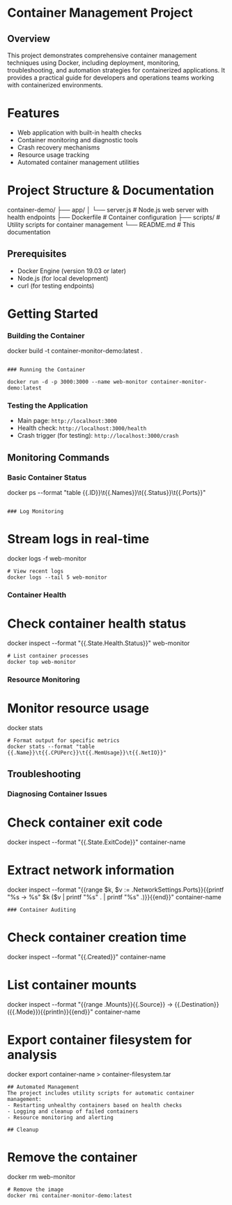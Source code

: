 # Container Management Project

## Overview

This project demonstrates comprehensive container management techniques using Docker, including deployment, monitoring, troubleshooting, and automation strategies for containerized applications. It provides a practical guide for developers and operations teams working with containerized environments.

# Features

- Web application with built-in health checks
- Container monitoring and diagnostic tools
- Crash recovery mechanisms
- Resource usage tracking
- Automated container management utilities

# Project Structure & Documentation 

container-demo/
├── app/
│   └── server.js        # Node.js web server with health endpoints
├── Dockerfile           # Container configuration
├── scripts/             # Utility scripts for container management
└── README.md            # This documentation

## Prerequisites
- Docker Engine (version 19.03 or later)
- Node.js (for local development)
- curl (for testing endpoints)

# Getting Started

### Building the Container

docker build -t container-monitor-demo:latest .
```

### Running the Container

docker run -d -p 3000:3000 --name web-monitor container-monitor-demo:latest
```

### Testing the Application
- Main page: `http://localhost:3000`
- Health check: `http://localhost:3000/health`
- Crash trigger (for testing): `http://localhost:3000/crash`

## Monitoring Commands

### Basic Container Status

docker ps --format "table {{.ID}}\t{{.Names}}\t{{.Status}}\t{{.Ports}}"
```

### Log Monitoring
```
# Stream logs in real-time
docker logs -f web-monitor
```
# View recent logs
docker logs --tail 5 web-monitor
```

### Container Health
# Check container health status
docker inspect --format "{{.State.Health.Status}}" web-monitor
```
# List container processes
docker top web-monitor
```
### Resource Monitoring
# Monitor resource usage
docker stats
```
# Format output for specific metrics
docker stats --format "table {{.Name}}\t{{.CPUPerc}}\t{{.MemUsage}}\t{{.NetIO}}"
```
## Troubleshooting
### Diagnosing Container Issues
# Check container exit code
docker inspect --format "{{.State.ExitCode}}" container-name

# Extract network information
docker inspect --format "{{range \$k, \$v := .NetworkSettings.Ports}}{{printf \"%s -> %s\" \$k (\$v | printf \"%s\" . | printf \"%s\" .)}}{{end}}" container-name
```
### Container Auditing
```
# Check container creation time
docker inspect --format "{{.Created}}" container-name

# List container mounts
docker inspect --format "{{range .Mounts}}{{.Source}} -> {{.Destination}} ({{.Mode}}){{println}}{{end}}" container-name

# Export container filesystem for analysis
docker export container-name > container-filesystem.tar
```
## Automated Management
The project includes utility scripts for automatic container management:
- Restarting unhealthy containers based on health checks
- Logging and cleanup of failed containers
- Resource monitoring and alerting

## Cleanup
```
# Remove the container
docker rm web-monitor
```
# Remove the image
docker rmi container-monitor-demo:latest
